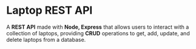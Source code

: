 # Laptop REST API

 A **REST API** made with **Node, Express** that allows users to interact with a collection of laptops, providing **CRUD** operations to get, add, update, and delete laptops from a database. 
